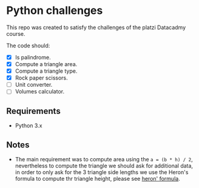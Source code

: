# Python challenges

This repo was created to satisfy the challenges
of the platzi Datacadmy course.

The code should:
- [x] Is palindrome.
- [x] Compute a triangle area.
- [x] Compute a triangle type.
- [x] Rock paper scissors.
- [ ] Unit converter.
- [ ] Volumes calculator.

## Requirements
- Python 3.x

## Notes
- The main requirement was to compute
area using the `a = (b * h) / 2`, nevertheless
to compute the triangle we should ask for 
additional data, in order to only ask for the 3 
triangle side lengths we use the Heron's formula
  to compute thr triangle height, please see [heron' formula](https://www.mathsisfun.com/geometry/herons-formula.html).